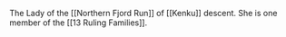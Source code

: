 The Lady of the [[Northern Fjord Run]] of [[Kenku]] descent. She is one member of the [[13 Ruling Families]].